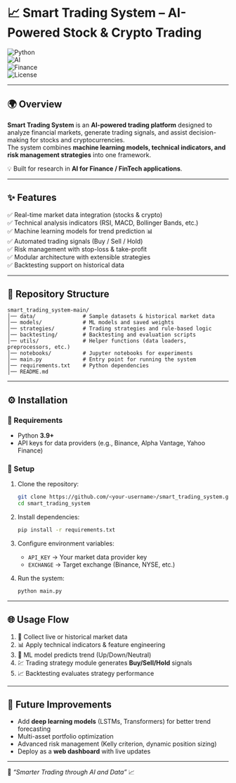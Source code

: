 # 📈 Smart Trading System – AI-Powered Stock & Crypto Trading  

![Python](https://img.shields.io/badge/Python-3.9+-blue?logo=python)  
![AI](https://img.shields.io/badge/AI-Machine--Learning-orange)  
![Finance](https://img.shields.io/badge/Domain-FinTech-green)  
![License](https://img.shields.io/badge/License-MIT-yellow)  

---

## 🌍 Overview  
**Smart Trading System** is an **AI-powered trading platform** designed to analyze financial markets, generate trading signals, and assist decision-making for stocks and cryptocurrencies.  
The system combines **machine learning models, technical indicators, and risk management strategies** into one framework.  

💡 Built for research in **AI for Finance / FinTech applications**.  

---

## ✨ Features  
✅ Real-time market data integration (stocks & crypto)  
✅ Technical analysis indicators (RSI, MACD, Bollinger Bands, etc.)  
✅ Machine learning models for trend prediction 📊  
✅ Automated trading signals (Buy / Sell / Hold)  
✅ Risk management with stop-loss & take-profit  
✅ Modular architecture with extensible strategies  
✅ Backtesting support on historical data  

---

## 📂 Repository Structure  
```
smart_trading_system-main/
│── data/               # Sample datasets & historical market data
│── models/             # ML models and saved weights
│── strategies/         # Trading strategies and rule-based logic
│── backtesting/        # Backtesting and evaluation scripts
│── utils/              # Helper functions (data loaders, preprocessors, etc.)
│── notebooks/          # Jupyter notebooks for experiments
│── main.py             # Entry point for running the system
│── requirements.txt    # Python dependencies
│── README.md
```

---

## ⚙️ Installation  

### 🔑 Requirements  
- Python **3.9+**  
- API keys for data providers (e.g., Binance, Alpha Vantage, Yahoo Finance)  

### 🚀 Setup  
1. Clone the repository:  
   ```bash
   git clone https://github.com/<your-username>/smart_trading_system.git
   cd smart_trading_system
   ```
2. Install dependencies:  
   ```bash
   pip install -r requirements.txt
   ```
3. Configure environment variables:  
   - `API_KEY` → Your market data provider key  
   - `EXCHANGE` → Target exchange (Binance, NYSE, etc.)  

4. Run the system:  
   ```bash
   python main.py
   ```

---

## 🌐 Usage Flow  
1. 📡 Collect live or historical market data  
2. 📊 Apply technical indicators & feature engineering  
3. 🤖 ML model predicts trend (Up/Down/Neutral)  
4. 💹 Trading strategy module generates **Buy/Sell/Hold** signals  
5. 📈 Backtesting evaluates strategy performance  

---

## 🚧 Future Improvements  
- Add **deep learning models** (LSTMs, Transformers) for better trend forecasting  
- Multi-asset portfolio optimization  
- Advanced risk management (Kelly criterion, dynamic position sizing)  
- Deploy as a **web dashboard** with live updates  
 
---
💚 *“Smarter Trading through AI and Data”* 📈

